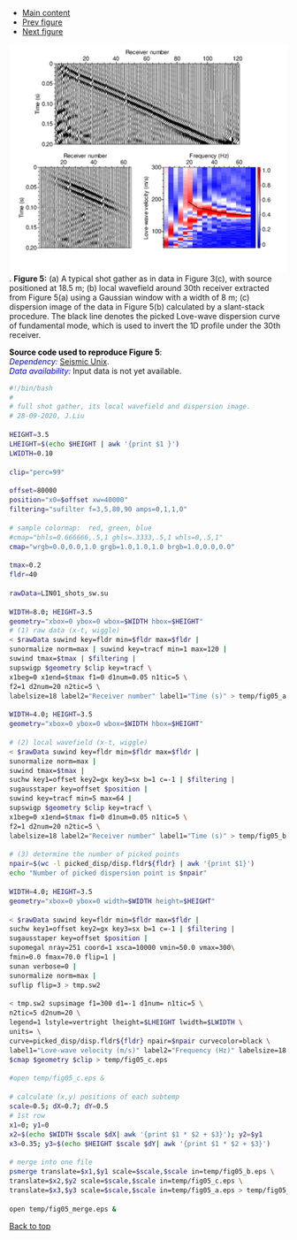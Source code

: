 - [Main content](ch5_main.md)
- [Prev figure](ch5_fig04.md)
- [Next figure](ch5_fig06.md)

<img src="Figs/ch5_fig05.png" alt="Figure 05" style="zoom: 135%;" />.
**Figure 5:** (a) A typical shot gather as in data in Figure 3(c), with source positioned at 18.5 m; (b) local wavefield around 30th receiver extracted from Figure 5(a) using a Gaussian window with a width of 8 m; (c) dispersion image of the data in Figure 5(b) calculated by a slant-stack procedure. The black line denotes the picked Love-wave dispersion curve of fundamental mode, which is used to invert the 1D profile under the 30th receiver.
    

<span style="color:black"> **Source code used to reproduce Figure 5**: </span> <br>
<span style="color:blue"> *Dependency:* </span> [Seismic Unix](https://github.com/JohnWStockwellJr/SeisUnix). <br>
<span style="color:blue"> *Data availability:* </span> Input data is not yet available.


```sh
#!/bin/bash
#
# full shot gather, its local wavefield and dispersion image.
# 28-09-2020, J.Liu

HEIGHT=3.5
LHEIGHT=$(echo $HEIGHT | awk '{print $1 }')
LWIDTH=0.10

clip="perc=99"

offset=80000
position="x0=$offset xw=40000"  
filtering="sufilter f=3,5,80,90 amps=0,1,1,0"

# sample colormap:  red, green, blue
#cmap="bhls=0.666666,.5,1 ghls=.3333,.5,1 whls=0,.5,1"
cmap="wrgb=0.0,0.0,1.0 grgb=1.0,1.0,1.0 brgb=1.0,0.0,0.0"

tmax=0.2
fldr=40

rawData=LIN01_shots_sw.su

WIDTH=8.0; HEIGHT=3.5
geometry="xbox=0 ybox=0 wbox=$WIDTH hbox=$HEIGHT"
# (1) raw data (x-t, wiggle)
< $rawData suwind key=fldr min=$fldr max=$fldr |
sunormalize norm=max | suwind key=tracf min=1 max=120 | 
suwind tmax=$tmax | $filtering |
supswigp $geometry $clip key=tracf \
x1beg=0 x1end=$tmax f1=0 d1num=0.05 n1tic=5 \
f2=1 d2num=20 n2tic=5 \
labelsize=18 label2="Receiver number" label1="Time (s)" > temp/fig05_a.eps 

WIDTH=4.0; HEIGHT=3.5
geometry="xbox=0 ybox=0 wbox=$WIDTH hbox=$HEIGHT"

# (2) local wavefield (x-t, wiggle)
< $rawData suwind key=fldr min=$fldr max=$fldr |
sunormalize norm=max |
suwind tmax=$tmax |
suchw key1=offset key2=gx key3=sx b=1 c=-1 | $filtering |
sugausstaper key=offset $position |
suwind key=tracf min=5 max=64 |
supswigp $geometry $clip key=tracf \
x1beg=0 x1end=$tmax f1=0 d1num=0.05 n1tic=5 \
f2=1 d2num=20 n2tic=5 \
labelsize=18 label2="Receiver number" label1="Time (s)" > temp/fig05_b.eps 

# (3) determine the number of picked points
npair=$(wc -l picked_disp/disp.fldr${fldr} | awk '{print $1}')
echo "Number of picked dispersion point is $npair"

WIDTH=4.0; HEIGHT=3.5
geometry="xbox=0 ybox=0 width=$WIDTH height=$HEIGHT"

< $rawData suwind key=fldr min=$fldr max=$fldr |
suchw key1=offset key2=gx key3=sx b=1 c=-1 | $filtering |
sugausstaper key=offset $position |
supomegal nray=251 coord=1 xsca=10000 vmin=50.0 vmax=300\
fmin=0.0 fmax=70.0 flip=1 |
sunan verbose=0 | 
sunormalize norm=max |
suflip flip=3 > tmp.sw2 

< tmp.sw2 supsimage f1=300 d1=-1 d1num= n1tic=5 \
n2tic=5 d2num=20 \
legend=1 lstyle=vertright lheight=$LHEIGHT lwidth=$LWIDTH \
units= \
curve=picked_disp/disp.fldr${fldr} npair=$npair curvecolor=black \
label1="Love-wave velocity (m/s)" label2="Frequency (Hz)" labelsize=18 \
$cmap $geometry $clip > temp/fig05_c.eps

#open temp/fig05_c.eps &

# calculate (x,y) positions of each subtemp
scale=0.5; dX=0.7; dY=0.5
# 1st row
x1=0; y1=0
x2=$(echo $WIDTH $scale $dX| awk '{print $1 * $2 + $3}'); y2=$y1
x3=0.35; y3=$(echo $HEIGHT $scale $dY| awk '{print $1 * $2 + $3}')

# merge into one file
psmerge translate=$x1,$y1 scale=$scale,$scale in=temp/fig05_b.eps \
translate=$x2,$y2 scale=$scale,$scale in=temp/fig05_c.eps \
translate=$x3,$y3 scale=$scale,$scale in=temp/fig05_a.eps > temp/fig05_merge.eps

open temp/fig05_merge.eps &

```

<a href="#top">Back to top</a>

